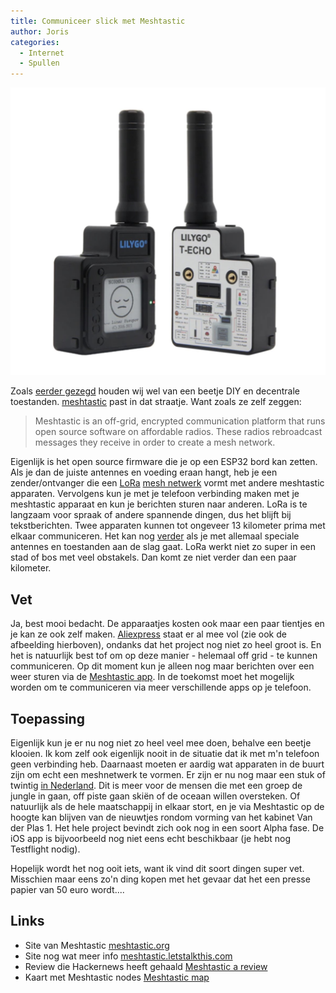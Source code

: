 ```yaml
---
title: Communiceer slick met Meshtastic
author: Joris
categories:
  - Internet
  - Spullen
---
```


![Meshtastic ding](../assets/posts/meshtastic-ding.jpg)

Zoals [eerder gezegd](/Scuttlebutt) houden wij wel van een beetje DIY en decentrale toestanden. [meshtastic](https://meshtastic.org) past in dat straatje. Want zoals ze zelf zeggen:

> Meshtastic is an off-grid, encrypted communication platform that runs open source software on affordable radios. These radios rebroadcast messages they receive in order to create a mesh network.

Eigenlijk is het open source firmware die je op een ESP32 bord kan zetten. Als je dan de juiste antennes en voeding eraan hangt, heb je een zender/ontvanger die een [LoRa](https://internetofthingsnederland.nl/kennisbank/netwerken/lora/) [mesh netwerk](https://en.wikipedia.org/wiki/Mesh_networking) vormt met andere meshtastic apparaten. Vervolgens kun je met je telefoon verbinding maken met je meshtastic apparaat en kun je berichten sturen naar anderen. LoRa is te langzaam voor spraak of andere spannende dingen, dus het blijft bij tekstberichten. Twee apparaten kunnen tot ongeveer 13 kilometer prima met elkaar communiceren. Het kan nog [verder](https://meshtastic.discourse.group/t/practical-range-test-results/692/3) als je met allemaal speciale antennes en toestanden aan de slag gaat. LoRa werkt niet zo super in een stad of bos met veel obstakels. Dan komt ze niet verder dan een paar kilometer.

## Vet

Ja, best mooi bedacht. De apparaatjes kosten ook maar een paar tientjes en je kan ze ook zelf maken. [Aliexpress](https://nl.aliexpress.com/wholesale?SearchText=meshtastic) staat er al mee vol (zie ook de afbeelding hierboven), ondanks dat het project nog niet zo heel groot is. En het is natuurlijk best tof om op deze manier - helemaal off grid - te kunnen communiceren. Op dit moment kun je alleen nog maar berichten over een weer sturen via de [Meshtastic app](https://meshtastic.org/docs/software/apple/). In de toekomst moet het mogelijk worden om te communiceren via meer verschillende apps op je telefoon.

## Toepassing

Eigenlijk kun je er nu nog niet zo heel veel mee doen, behalve een beetje klooien. Ik kom zelf ook eigenlijk nooit in de situatie dat ik met m'n telefoon geen verbinding heb. Daarnaast moeten er aardig wat apparaten in de buurt zijn om echt een meshnetwerk te vormen. Er zijn er nu nog maar een stuk of twintig [in Nederland](https://canvis.app/meshtastic-map). Dit is meer voor de mensen die met een groep de jungle in gaan, off piste gaan skiën of de oceaan willen oversteken. Of natuurlijk als de hele maatschappij in elkaar stort, en je via Meshtastic op de hoogte kan blijven van de nieuwtjes rondom vorming van het kabinet Van der Plas 1. Het hele project bevindt zich ook nog in een soort Alpha fase. De iOS app is bijvoorbeeld nog niet eens echt beschikbaar (je hebt nog Testflight nodig).

Hopelijk wordt het nog ooit iets, want ik vind dit soort dingen super vet. Misschien maar eens zo'n ding kopen met het gevaar dat het een presse papier van 50 euro wordt....

## Links

- Site van Meshtastic [meshtastic.org](https://meshtastic.org)
- Site nog wat meer info [meshtastic.letstalkthis.com](https://meshtastic.letstalkthis.com/)
- Review die Hackernews heeft gehaald [Meshtastic a review](https://tylercipriani.com/blog/2022/07/31/meshtastic-a-review/)
- Kaart met Meshtastic nodes [Meshtastic map](https://canvis.app/meshtastic-map)
